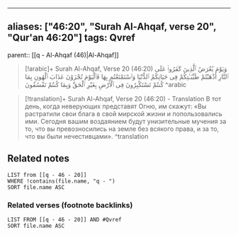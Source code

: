 
---
aliases: ["46:20", "Surah Al-Ahqaf, verse 20", "Qur'an 46:20"]
tags: Qvref
---

parent:: [[q - Al-Ahqaf (46)|Al-Ahqaf]]

> [!arabic]+ Surah Al-Ahqaf, Verse 20 (46:20)
> <span class="quran-arabic">وَيَوْمَ يُعْرَضُ ٱلَّذِينَ كَفَرُوا۟ عَلَى ٱلنَّارِ أَذْهَبْتُمْ طَيِّبَـٰتِكُمْ فِى حَيَاتِكُمُ ٱلدُّنْيَا وَٱسْتَمْتَعْتُم بِهَا فَٱلْيَوْمَ تُجْزَوْنَ عَذَابَ ٱلْهُونِ بِمَا كُنتُمْ تَسْتَكْبِرُونَ فِى ٱلْأَرْضِ بِغَيْرِ ٱلْحَقِّ وَبِمَا كُنتُمْ تَفْسُقُونَ</span>
^arabic

> [!translation]+ Surah Al-Ahqaf, Verse 20 (46:20) - Translation
> В тот день, когда неверующих представят Огню, им скажут: «Вы растратили свои блага в свой мирской жизни и попользовались ими. Сегодня вашим воздаянием будут унизительные мучения за то, что вы превозносились на земле без всякого права, и за то, что вы были нечестивцами».
^translation



## Related notes
```dataview
LIST from [[q - 46 - 20]]
WHERE !contains(file.name, "q - ")
SORT file.name ASC
```

### Related verses (footnote backlinks)
```dataview
LIST FROM [[q - 46 - 20]] AND #Qvref
SORT file.name ASC
```

